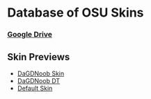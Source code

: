 # Database of OSU Skins
### [Google Drive](https://drive.google.com/drive/u/1/folders/1xCSq5m5KL6_jAyy2qoEyUbDaoTJ2mxQD)

## Skin Previews
- [DaGDNoob Skin](https://github.com/DaGDNoob/skinfolder/blob/main/skin.md)
- [DaGDNoob DT](https://github.com/DaGDNoob/skinfolder/blob/main/dt.md)
- [Default Skin](https://github.com/DaGDNoob/skinfolder/blob/main/default.md)
